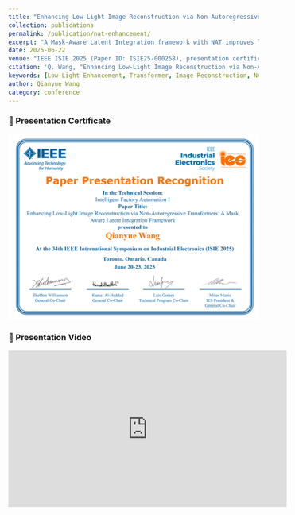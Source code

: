 ```yaml
---
title: "Enhancing Low-Light Image Reconstruction via Non-Autoregressive Transformers: A Mask-Aware Latent Integration Framework"
collection: publications
permalink: /publication/nat-enhancement/
excerpt: "A Mask-Aware Latent Integration framework with NAT improves low-light image reconstruction, presented at IEEE ISIE 2025."
date: 2025-06-22
venue: "IEEE ISIE 2025 (Paper ID: ISIE25-000258), presentation certificate and talk attached below"
citation: 'Q. Wang, "Enhancing Low-Light Image Reconstruction via Non-Autoregressive Transformers," in IEEE ISIE 2025, accepted, to appear.'
keywords: [Low-Light Enhancement, Transformer, Image Reconstruction, NAT, GLARE]
author: Qianyue Wang
category: conference
---
```


### 📜 Presentation Certificate
![certificate](/images/isie2025_certificate.png)

### 🎥 Presentation Video
<iframe width="560" height="315" src="https://www.youtube.com/embed/你的ID" frameborder="0" allowfullscreen></iframe>

